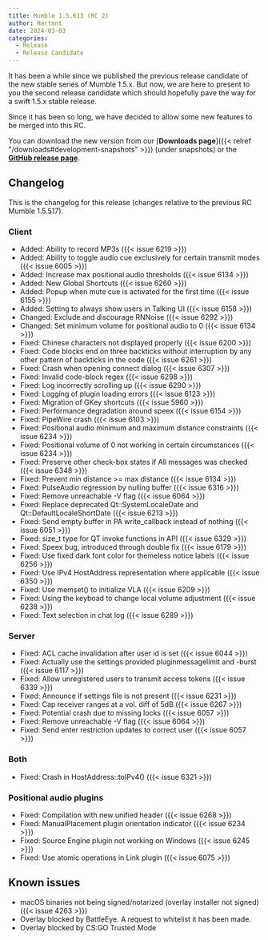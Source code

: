 ```yaml
---
title: Mumble 1.5.613 (RC 2)
author: Hartmnt
date: 2024-03-03
categories:
  - Release
  - Release Candidate
---
```


It has been a while since we published the previous release candidate of the new stable series of Mumble 1.5.x. But now, we are here to present to you the second release candidate which should hopefully pave the way for a swift 1.5.x stable release.

Since it has been so long, we have decided to allow some new features to be merged into this RC.

You can download the new version from our [**Downloads page**]({{< relref "/downloads#development-snapshots" >}}) (under snapshots) or the
[**GitHub release page**](https://github.com/mumble-voip/mumble/releases/tag/v1.5.613).

<!--more-->


## Changelog

This is the changelog for this release (changes relative to the previous RC Mumble 1.5.517).

### Client

- Added: Ability to record MP3s ({{< issue 6219 >}})
- Added: Ability to toggle audio cue exclusively for certain transmit modes ({{< issue 6005 >}})
- Added: Increase max positional audio thresholds ({{< issue 6134 >}})
- Added: New Global Shortcuts ({{< issue 6260 >}})
- Added: Popup when mute cue is activated for the first time ({{< issue 6155 >}})
- Added: Setting to always show users in Talking UI ({{< issue 6158 >}})
- Changed: Exclude and discourage RNNoise ({{< issue 6292 >}})
- Changed: Set minimum volume for positional audio to 0 ({{< issue 6134 >}})
- Fixed: Chinese characters not displayed properly ({{< issue 6200 >}})
- Fixed: Code blocks end on three backticks without interruption by any other pattern of backticks in the code ({{< issue 6261 >}})
- Fixed: Crash when opening connect dialog ({{< issue 6307 >}})
- Fixed: Invalid code-block regex ({{< issue 6298 >}})
- Fixed: Log incorrectly scrolling up ({{< issue 6290 >}})
- Fixed: Logging of plugin loading errors ({{< issue 6123 >}})
- Fixed: Migration of GKey shortcuts ({{< issue 5960 >}})
- Fixed: Performance degradation around speex ({{< issue 6154 >}})
- Fixed: PipeWire crash ({{< issue 6103 >}})
- Fixed: Positional audio minimum and maximum distance constraints ({{< issue 6234 >}})
- Fixed: Positional volume of 0 not working in certain circumstances ({{< issue 6234 >}})
- Fixed: Preserve other check-box states if All messages was checked ({{< issue 6348 >}})
- Fixed: Prevent min distance >= max distance ({{< issue 6134 >}})
- Fixed: PulseAudio regression by nulling buffer ({{< issue 6316 >}})
- Fixed: Remove unreachable -V flag ({{< issue 6064 >}})
- Fixed: Replace deprecated Qt::SystemLocaleDate and Qt::DefaultLocaleShortDate ({{< issue 6213 >}})
- Fixed: Send empty buffer in PA write_callback instead of nothing ({{< issue 6051 >}})
- Fixed: size_t type for QT invoke functions in API ({{< issue 6329 >}})
- Fixed: Speex bug, introduced through double fix ({{< issue 6179 >}})
- Fixed: Use fixed dark font color for themeless notice labels ({{< issue 6256 >}})
- Fixed: Use IPv4 HostAddress representation where applicable ({{< issue 6350 >}})
- Fixed: Use memset() to initialize VLA ({{< issue 6209 >}})
- Fixed: Using the keyboad to change local volume adjustment ({{< issue 6238 >}})
- Fixed: Text selection in chat log ({{< issue 6289 >}})

### Server

- Fixed: ACL cache invalidation after user id is set ({{< issue 6044 >}})
- Fixed: Actually use the settings provided pluginmessagelimit and -burst ({{< issue 6117 >}})
- Fixed: Allow unregistered users to transmit access tokens ({{< issue 6339 >}})
- Fixed: Announce if settings file is not present ({{< issue 6231 >}})
- Fixed: Cap receiver ranges at a vol. diff of 5dB ({{< issue 6267 >}})
- Fixed: Potential crash due to missing locks ({{< issue 6057 >}})
- Fixed: Remove unreachable -V flag ({{< issue 6064 >}})
- Fixed: Send enter restriction updates to correct user ({{< issue 6057 >}})

### Both

- Fixed: Crash in HostAddress::toIPv4() ({{< issue 6321 >}})

### Positional audio plugins

- Fixed: Compilation with new unified header ({{< issue 6268 >}})
- Fixed: ManualPlacement plugin orientation indicator ({{< issue 6234 >}})
- Fixed: Source Engine plugin not working on Windows ({{< issue 6245 >}})
- Fixed: Use atomic operations in Link plugin ({{< issue 6075 >}})


## Known issues

- macOS binaries not being signed/notarized (overlay installer not signed) ({{< issue 4263 >}})
- Overlay blocked by BattleEye. A request to whitelist it has been made.
- Overlay blocked by CS:GO Trusted Mode

